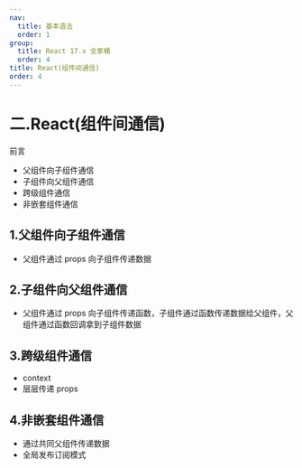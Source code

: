 ```yaml
---
nav:
  title: 基本语法
  order: 1
group:
  title: React 17.x 全家桶
  order: 4
title: React(组件间通信)
order: 4
---
```


# 二.React(组件间通信)

<Alert type="info"> 前言

- 父组件向子组件通信
- 子组件向父组件通信
- 跨级组件通信
- 非嵌套组件通信

</Alert>

## 1.父组件向子组件通信

- 父组件通过 props 向子组件传递数据

## 2.子组件向父组件通信

- 父组件通过 props 向子组件传递函数，子组件通过函数传递数据给父组件，父组件通过函数回调拿到子组件数据

## 3.跨级组件通信

- context
- 层层传递 props

## 4.非嵌套组件通信

- 通过共同父组件传递数据
- 全局发布订阅模式
